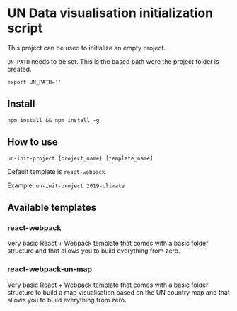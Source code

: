# UN Data visualisation initialization script

This project can be used to initialize an empty project.

`UN_PATH` needs to be set. This is the based path were the project folder is created.

`export UN_PATH=''`

## Install

`npm install && npm install -g`

## How to use

`un-init-project {project_name} [template_name]`

Default template is `react-webpack`

Example: `un-init-project 2019-climate`

## Available templates

### react-webpack

Very basic React + Webpack template that comes with a basic folder structure and that allows you to build everything from zero.

### react-webpack-un-map

Very basic React + Webpack template that comes with a basic folder structure to build a map visualisation based on the UN country map and that allows you to build everything from zero.
